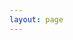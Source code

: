 ```yaml
---
layout: page
---
```


<script setup>
import InteractiveWrapper from './InteractiveWrapper.vue'
</script>

<InteractiveWrapper />
